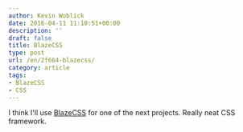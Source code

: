 ```yaml
---
author: Kevin Woblick
date: 2016-04-11 11:10:51+00:00
description: ''
draft: false
title: BlazeCSS
type: post
url: /en/2f664-blazecss/
category: article
tags:
- BlazeCSS
- CSS
---
```


I think I'll use [BlazeCSS](http://blazecss.com/) for one of the next projects. Really neat CSS framework.
